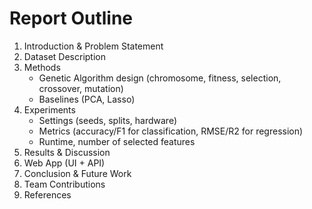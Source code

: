 
# Report Outline

1. Introduction & Problem Statement
2. Dataset Description
3. Methods
   - Genetic Algorithm design (chromosome, fitness, selection, crossover, mutation)
   - Baselines (PCA, Lasso)
4. Experiments
   - Settings (seeds, splits, hardware)
   - Metrics (accuracy/F1 for classification, RMSE/R2 for regression)
   - Runtime, number of selected features
5. Results & Discussion
6. Web App (UI + API)
7. Conclusion & Future Work
8. Team Contributions
9. References
